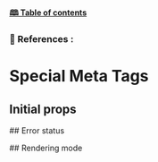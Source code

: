 [**🕮 Table of contents**](/Readme.md)

### 🦚 References : 

# Special Meta Tags

## Initial props


## Error status


## Rendering mode

